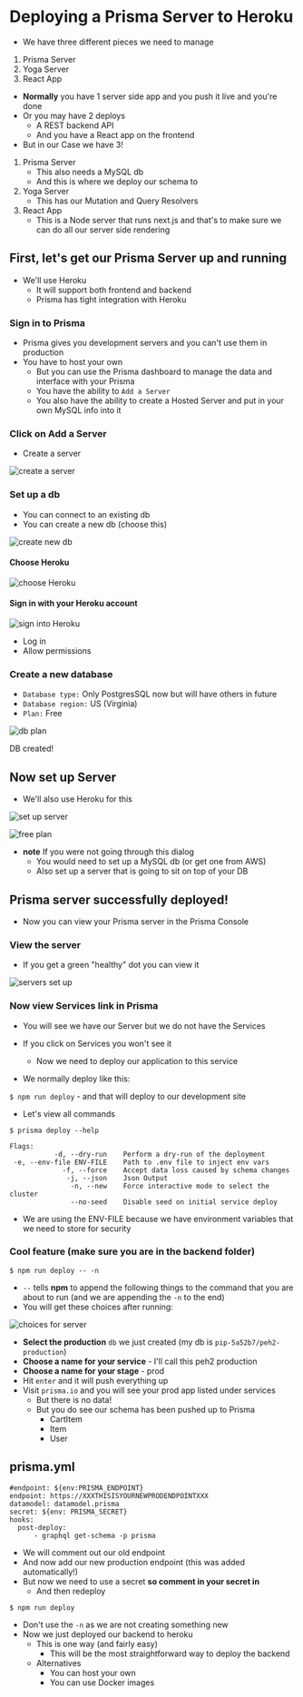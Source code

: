 # Deploying a Prisma Server to Heroku
* We have three different pieces we need to manage

1. Prisma Server
2. Yoga Server
3. React App

* **Normally** you have 1 server side app and you push it live and you're done
* Or you may have 2 deploys
  - A REST backend API
  - And you have a React app on the frontend
* But in our Case we have 3!

1. Prisma Server
    * This also needs a MySQL db
    * And this is where we deploy our schema to
2. Yoga Server
    * This has our Mutation and Query Resolvers
3. React App
    * This is a Node server that runs next.js and that's to make sure we can do all our server side rendering

## First, let's get our Prisma Server up and running
* We'll use Heroku
    - It will support both frontend and backend
    - Prisma has tight integration with Heroku

### Sign in to Prisma
* Prisma gives you development servers and you can't use them in production
* You have to host your own
    - But you can use the Prisma dashboard to manage the data and interface with your Prisma
    - You have the ability to `Add a Server`
    - You also have the ability to create a Hosted Server and put in your own MySQL info into it

### Click on Add a Server
* Create a server

![create a server](https://i.imgur.com/z4fjIZR.png)

### Set up a db
* You can connect to an existing db
* You can create a new db (choose this)

![create new db](https://i.imgur.com/TZ1GenJ.png)

#### Choose Heroku
![choose Heroku](https://i.imgur.com/FWQuBZr.png)

#### Sign in with your Heroku account
![sign into Heroku](https://i.imgur.com/cyt34Vt.png)

* Log in
* Allow permissions

### Create a new database
* `Database type:` Only PostgresSQL now but will have others in future
* `Database region:` US (Virginia)
* `Plan:` Free

![db plan](https://i.imgur.com/cyt34Vt.png)

DB created!

## Now set up Server
* We'll also use Heroku for this

![set up server](https://i.imgur.com/wdRTBtZ.png)

![free plan](https://i.imgur.com/uhWNzV7.png)

* **note** If you were not going through this dialog
    - You would need to set up a MySQL db (or get one from AWS)
    - Also set up a server that is going to sit on top of your DB

## Prisma server successfully deployed!
* Now you can view your Prisma server in the Prisma Console

### View the server
* If you get a green "healthy" dot you can view it

![servers set up](https://i.imgur.com/dLyOKjD.png)

### Now view Services link in Prisma
* You will see we have our Server but we do not have the Services
* If you click on Services you won't see it
    - Now we need to deploy our application to this service

* We normally deploy like this:

`$ npm run deploy` - and that will deploy to our development site

* Let's view all commands

`$ prisma deploy --help`

```
Flags:
           -d, --dry-run    Perform a dry-run of the deployment
 -e, --env-file ENV-FILE    Path to .env file to inject env vars
             -f, --force    Accept data loss caused by schema changes
              -j, --json    Json Output
               -n, --new    Force interactive mode to select the cluster
               --no-seed    Disable seed on initial service deploy
```

* We are using the ENV-FILE because we have environment variables that we need to store for security

### Cool feature (make sure you are in the backend folder)
`$ npm run deploy -- -n`

* `--` tells **npm** to append the following things to the command that you are about to run (and we are appending the `-n` to the end)
* You will get these choices after running:

![choices for server](https://i.imgur.com/by37VAV.png)

* **Select the production** `db` we just created (my db is `pip-5a52b7/peh2-production`)
* **Choose a name for your service** - I'll call this peh2 production
* **Choose a name for your stage** - prod
* Hit `enter` and it will push everything up
* Visit `prisma.io` and you will see your prod app listed under services
    - But there is no data!
    - But you do see our schema has been pushed up to Prisma
        + CartItem
        + Item
        + User

## prisma.yml
```
#endpoint: ${env:PRISMA_ENDPOINT}
endpoint: https://XXXTHISISYOURNEWPRODENDPOINTXXX
datamodel: datamodel.prisma
secret: ${env: PRISMA_SECRET}
hooks:
  post-deploy:
      - graphql get-schema -p prisma
```


* We will comment out our old endpoint
* And now add our new production endpoint (this was added automatically!)
* But now we need to use a secret **so comment in your secret in**
  - And then redeploy

`$ npm run deploy`

* Don't use the `-n` as we are not creating something new
* Now we just deployed our backend to heroku
    - This is one way (and fairly easy)
        + This will be the most straightforward way to deploy the backend
    - Alternatives
      + You can host your own
      + You can use Docker images
